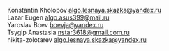 Konstantin Kholopov algo.lesnaya.skazka@yandex.ru<br>
Lazar Eugen algo.asus399@mail.ru<br>
Yaroslav Boev boevja@yandex.ru<br>
Tsygip Anastasia nstar3618@gmail.com.ru<br>
nikita-zolotarev algo.lesnaya.skazka@yandex.ru<br>
